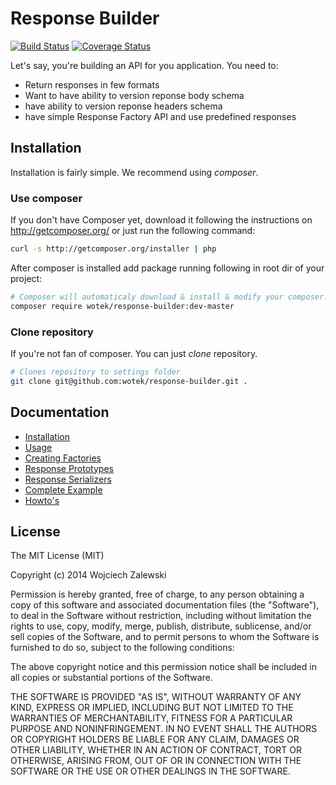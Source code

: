 Response Builder
========
[![Build Status](https://travis-ci.org/wotek/response-builder.png?branch=master)](https://travis-ci.org/wotek/response-builder)
[![Coverage Status](https://coveralls.io/repos/wotek/response-builder/badge.png?branch=master)](https://coveralls.io/r/wotek/response-builder?branch=master)

Let's say, you're building an API for you application.
You need to:
* Return responses in few formats
* Want to have ability to version reponse body schema
* have ability to version reponse headers schema
* have simple Response Factory API and use predefined responses

## Installation
Installation is fairly simple. We recommend using *composer*.

### Use composer

If you don't have Composer yet, download it following the instructions on http://getcomposer.org/ or just run the following command:

```bash
curl -s http://getcomposer.org/installer | php
```
After composer is installed add package running following in root dir of your project:

```bash
# Composer will automaticaly download & install & modify your composer.json
composer require wotek/response-builder:dev-master
```

### Clone repository

If you're not fan of composer. You can just *clone* repository.

```bash
# Clones repository to settings folder
git clone git@github.com:wotek/response-builder.git .
```

## Documentation

* [Installation](doc/installation.md)
* [Usage](doc/usage.md)
* [Creating Factories](doc/creating_factories.md)
* [Response Prototypes](doc/response_prototypes.md)
* [Response Serializers](doc/creating_serializers.md)
* [Complete Example](doc/complete_example.md)
* [Howto's](doc/howto.md)

## License

The MIT License (MIT)

Copyright (c) 2014 Wojciech Zalewski

Permission is hereby granted, free of charge, to any person obtaining a copy of
this software and associated documentation files (the "Software"), to deal in
the Software without restriction, including without limitation the rights to
use, copy, modify, merge, publish, distribute, sublicense, and/or sell copies of
the Software, and to permit persons to whom the Software is furnished to do so,
subject to the following conditions:

The above copyright notice and this permission notice shall be included in all
copies or substantial portions of the Software.

THE SOFTWARE IS PROVIDED "AS IS", WITHOUT WARRANTY OF ANY KIND, EXPRESS OR
IMPLIED, INCLUDING BUT NOT LIMITED TO THE WARRANTIES OF MERCHANTABILITY, FITNESS
FOR A PARTICULAR PURPOSE AND NONINFRINGEMENT. IN NO EVENT SHALL THE AUTHORS OR
COPYRIGHT HOLDERS BE LIABLE FOR ANY CLAIM, DAMAGES OR OTHER LIABILITY, WHETHER
IN AN ACTION OF CONTRACT, TORT OR OTHERWISE, ARISING FROM, OUT OF OR IN
CONNECTION WITH THE SOFTWARE OR THE USE OR OTHER DEALINGS IN THE SOFTWARE.
